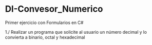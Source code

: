 # DI-Convesor_Numerico

Primer ejercicio con Formularios en C#

1./ Realizar un programa que solicite al usuario un número decimal y lo convierta a binario, octal y hexadecimal
